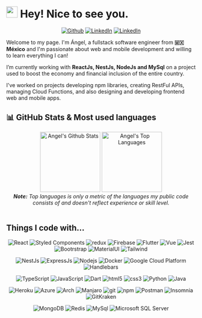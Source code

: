 <h1>
  <img src="https://emojis.slackmojis.com/emojis/images/1531849430/4246/blob-sunglasses.gif?1531849430" width="30"/> 
  Hey! Nice to see you.
</h1>
<p align="center">
  <a href="https://github.com/AngelDiazMera" target="_blank"><img alt="Github" src="https://img.shields.io/badge/GitHub-%2312100E.svg?&style=for-the-badge&logo=Github&logoColor=white" /></a> 
  <a href="https://www.linkedin.com/in/jorge-angel-dm" target="_blank"><img alt="LinkedIn" src="https://img.shields.io/badge/linkedin-%230077B5.svg?&style=for-the-badge&logo=linkedin&logoColor=white" /></a> 
  <a href="mailto: angel_diaz_mera@outlook.com" target="_blank"><img alt="LinkedIn" src="https://img.shields.io/badge/-Email-0e50c2?style=for-the-badge&logo=microsoft-outlook&logoColor=white" /></a> 
</p>

<p>
  Welcome to my page. I'm Ángel, a fullstack software engineer from <b>🇲🇽 México</b> and I'm passionate about web and mobile development and willing to learn everything I can!
</p>
<p>
  I’m currently working with  <b>ReactJs, NestJs, NodeJs and MySql</b> on a project used to boost the economy and financial inclusion of the entire country.
</p>

<p>
  I've worked on projects developing npm libraries, creating RestFul APIs, managing Cloud Functions, and also designing and developing frontend web and mobile apps.
</p>

## 📊 GitHub Stats & Most used languages

<div>
  <div align="center">
    <img alt="Angel's Github Stats" src="https://github-readme-stats.vercel.app/api?username=AngelDiazMera&count_private=true" height="160"/>
    <img alt="Angel's Top Languages" src="https://github-readme-stats.vercel.app/api/top-langs/?username=AngelDiazMera&layout=compact&langs_count=5&hide=html,handlebars&count_private=true" height="160"/>
    <br/>
    <i><b>Note:</b> Top languages is only a metric of the languages my public code consists of and doesn't reflect experience or skill level.</i>
  </div>
</div>

<br/>


## Things I code with...
<p  align="center">
  <img alt="React" src="https://img.shields.io/badge/-React-45b8d8?style=flat-square&logo=react&logoColor=white" />
  <img alt="Styled Components" src="https://img.shields.io/badge/-Styled_Components-db7092?style=flat-square&logo=styled-components&logoColor=white" />
  <img alt="redux" src="https://img.shields.io/badge/-Redux-764ABC?style=flat-square&logo=redux&logoColor=white" />
  <img alt="Firebase" src="https://img.shields.io/badge/-Firebase-ffc70f?style=flat-square&logo=Firebase&logoColor=white" />
  <img alt="Flutter" src="https://img.shields.io/badge/-Flutter-1a73e8?style=flat-square&logo=Flutter&logoColor=white" />
  <img alt="Vue" src="https://img.shields.io/badge/-Vue-327a1f?style=flat-square&logo=vuedotjs&logoColor=white" />
  <img alt="Jest" src="https://img.shields.io/badge/-Jest-15c213?style=flat-square&logo=jest&logoColor=white" />
  <img alt="Bootrstrap" src="https://img.shields.io/badge/-Bootrstrap-7952b3?style=flat-square&logo=bootstrap&logoColor=white" />
  <img alt="MaterialUI" src="https://img.shields.io/badge/-MaterialUI-007fff?style=flat-square&logo=material_ui&logoColor=white" />
  <img alt="Tailwind" src="https://img.shields.io/badge/-Tailwind-0ea5e9?style=flat-square&logo=tailwindcss&logoColor=white" />
</p>


<p  align="center">
  <img alt="NestJs" src="https://img.shields.io/badge/-NestJs-ea2845?style=flat-square&logo=nestjs&logoColor=white" />
  <img alt="ExpressJs" src="https://img.shields.io/badge/-ExpressJs-2e2e2e?style=flat-square&logo=Express&logoColor=white" />
  <img alt="Nodejs" src="https://img.shields.io/badge/-Nodejs-43853d?style=flat-square&logo=Node.js&logoColor=white" />
  <img alt="Docker" src="https://img.shields.io/badge/-Docker-46a2f1?style=flat-square&logo=docker&logoColor=white" />
  <img alt="Google Cloud Platform" src="https://img.shields.io/badge/-Google_Cloud_Platform-1a73e8?style=flat-square&logo=google-cloud&logoColor=white" />
  <img alt="Handlebars" src="https://img.shields.io/badge/-Handlebars-de761b?style=flat-square&logo=handlebarsdotjs&logoColor=white" />
</p>

<p  align="center">
  <img alt="TypeScript" src="https://img.shields.io/badge/-TypeScript-007ACC?style=flat-square&logo=typescript&logoColor=white" />
  <img alt="JavaScript" src="https://img.shields.io/badge/-JavaScript-ffc70f?style=flat-square&logo=javascript&logoColor=white" />
  <img alt="Dart" src="https://img.shields.io/badge/-Dart-00c9a8?style=flat-square&logo=Dart&logoColor=white" />
  <img alt="html5" src="https://img.shields.io/badge/-HTML5-E34F26?style=flat-square&logo=html5&logoColor=white" />
  <img alt="css3" src="https://img.shields.io/badge/-CSS3-1a73e8?style=flat-square&logo=css3&logoColor=white" />
  <img alt="Python" src="https://img.shields.io/badge/-Python-53afd4?style=flat-square&logo=python&logoColor=white" />
  <img alt="Java" src="https://img.shields.io/badge/-Java-CB3837?style=flat-square&logo=java&logoColor=white" />
</p>

<p  align="center">
  <img alt="Heroku" src="https://img.shields.io/badge/-Heroku-430098?style=flat-square&logo=heroku&logoColor=white" />
  <img alt="Azure" src="https://img.shields.io/badge/-Azure DevOps-007ACC?style=flat-square&logo=microsoft-azure&logoColor=white" />
  <img alt="Arch" src="https://img.shields.io/badge/-Arch_Linux-53afd4?style=flat-square&logo=arch-linux&logoColor=white" />
  <img alt="Manjaro" src="https://img.shields.io/badge/-Manjaro-43853d?style=flat-square&logo=manjaro&logoColor=white" />
  <img alt="git" src="https://img.shields.io/badge/-Git-F05032?style=flat-square&logo=git&logoColor=white" />
  <img alt="npm" src="https://img.shields.io/badge/-NPM-CB3837?style=flat-square&logo=npm&logoColor=white" />
  <img alt="Postman" src="https://img.shields.io/badge/-Postman-de761b?style=flat-square&logo=insomnia&logoColor=white" />
  <img alt="Insomnia" src="https://img.shields.io/badge/-Insomnia-5849BE?style=flat-square&logo=insomnia&logoColor=white" />
  <img alt="GitKraken" src="https://img.shields.io/badge/-GitKraken-009688?style=flat-square&logo=gitkraken&logoColor=white" />
</p>

<p  align="center">
  <img alt="MongoDB" src="https://img.shields.io/badge/-MongoDB-13aa52?style=flat-square&logo=mongodb&logoColor=white" />
  <img alt="Redis" src="https://img.shields.io/badge/-Redis-CB3837?style=flat-square&logo=redis&logoColor=white" />
  <img alt="MySql" src="https://img.shields.io/badge/-MySql-008fcc?style=flat-square&logo=mysql&logoColor=white" />
  <img alt="Microsoft SQL Server" src="https://img.shields.io/badge/-Microsoft SQL Server-008fcc?style=flat-square&logo=microsoftsqlserver&logoColor=white" />
</p>
<!--
**AngelDiazMera/AngelDiazMera** is a ✨ _special_ ✨ repository because its `README.md` (this file) appears on your GitHub profile.

Here are some ideas to get you started:

- 🔭 I’m currently working on ...
- 🌱 I’m currently learning ...
- 👯 I’m looking to collaborate on ...
- 🤔 I’m looking for help with ...
- 💬 Ask me about ...
- 📫 How to reach me: ...
- 😄 Pronouns: ...
- ⚡ Fun fact: ...
-->
